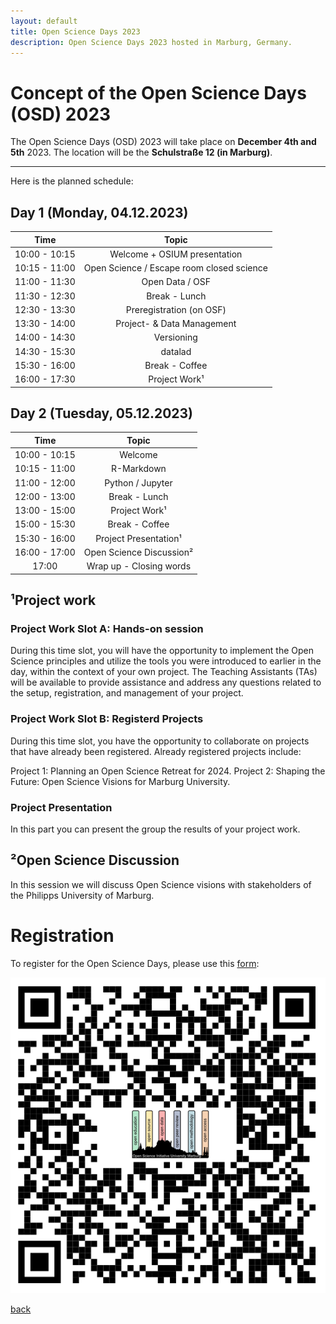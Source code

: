 ```yaml
---
layout: default
title: Open Science Days 2023
description: Open Science Days 2023 hosted in Marburg, Germany.
---
```


# Concept of the Open Science Days (OSD) 2023

The Open Science Days (OSD) 2023 will take place on **December 4th and 5th** 2023. 
The location will be the **Schulstraße 12 (in Marburg)**. 

---

Here is the planned schedule:

## Day 1 (Monday, 04.12.2023)

| Time | Topic | 
| :---:        |     :---:     |
| 10:00 - 10:15   | Welcome + OSIUM presentation | 
| 10:15 - 11:00    | Open Science / Escape room closed science | 
| 11:00 - 11:30   | Open Data / OSF | 
| 11:30 - 12:30  | Break - Lunch | 
| 12:30 - 13:30  | Preregistration (on OSF) | 
| 13:30 - 14:00   | Project- & Data Management | 
| 14:00 - 14:30   | Versioning | 
| 14:30 - 15:30  | datalad | 
| 15:30 - 16:00  | Break - Coffee |
| 16:00 - 17:30 | Project Work¹ |


## Day 2 (Tuesday, 05.12.2023)

| Time | Topic | 
| :---:        |     :---:     |
| 10:00 - 10:15   | Welcome   |
| 10:15 - 11:00    | R-Markdown |
| 11:00 - 12:00   | Python / Jupyter |
| 12:00 - 13:00  | Break - Lunch  |
| 13:00 - 15:00  | Project Work¹ |
| 15:00 - 15:30  | Break - Coffee |
| 15:30 - 16:00  | Project Presentation¹ |
| 16:00 - 17:00 |  Open Science Discussion² |
| 17:00 | Wrap up - Closing words |

## ¹Project work
### Project Work Slot A: Hands-on session 
During this time slot, you will have the opportunity to implement the Open Science principles and utilize the tools you were introduced to earlier in the day, within the context of your own project. The Teaching Assistants (TAs) will be available to provide assistance and address any questions related to the setup, registration, and management of your project. 

### Project Work Slot B: Registerd Projects
During this time slot, you have the opportunity to collaborate on projects that have already been registered. 
Already registered projects include:

Project 1: Planning an Open Science Retreat for 2024.
Project 2: Shaping the Future: Open Science Visions for Marburg University.

### Project Presentation 
In this part you can present the group the results of your project work. 

## ²Open Science Discussion
In this session we will discuss Open Science visions with stakeholders of the Philipps University of Marburg.


# Registration
To register for the Open Science Days, please use this <a href="https://docs.google.com/forms/d/e/1FAIpQLSc6gjkEU8vmLSiDUafD4ukE3eGFxA1fEL0OX0ieqjtsxxaoYQ/viewform?usp=sharing">form</a>:


![OSIUM_Logo](./assets/images/QR-Code_Registration.png)


[back](./)
